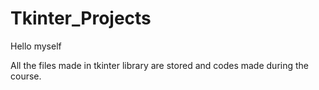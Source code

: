 # Tkinter_Projects
Hello myself

All the files made in tkinter library are stored and codes made during the course.
